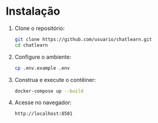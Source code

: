 # Instalação

1. Clone o repositório:
   ```bash
   git clone https://github.com/usuario/chatlearn.git
   cd chatlearn

2. Configure o ambiente:

    ```bash
    cp .env.example .env

3. Construa e execute o contêiner:

    ``` bash
    docker-compose up --build

4. Acesse no navegador:

    ``` bash
    http://localhost:8501


